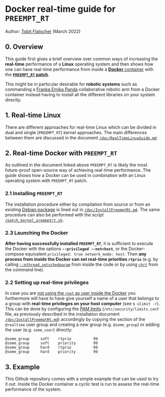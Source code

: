 # Docker real-time guide for `PREEMPT_RT`

Author: [Tobit Flatscher](https://github.com/2b-t) (March 2022)



## 0. Overview

This guide first gives a brief overview over common ways of increasing the **real-time** performance of a **Linux** operating system and then shows how one can have real-time performance from inside a [**Docker** container](https://www.docker.com/) with the [**`PREEMPT_RT` patch**](https://wiki.linuxfoundation.org/realtime/start).

This might be in particular desirable for **robotic systems** such as commanding a [Franka Emika Panda](https://www.franka.de/) collaborative robotic arm from a Docker container instead having to install all the different libraries on your system directly.

## 1. Real-time Linux

There are different approaches for real-time Linux which can be divided in dual and single (`PREEMPT_RT`) kernel approaches. The main differences between them are discussed in the document [`/doc/RealTimeLinuxGuide.md`](./doc/RealTimeLinuxGuide.md).

## 2. Real-time Docker with `PREEMPT_RT`

As outlined in the document linked above `PREEMPT_RT` is likely the most future-proof open-source way of achieving real-time performance. The guide shows how a Docker can be used in combination with an Linux operating system with `PREEMPT_RT` patch.

### 2.1 Installing `PREEMPT_RT`

The installation procedure either by compilation from source or from an existing [Debian package](https://packages.debian.org/buster/linux-image-rt-amd64) is lined out in [`/doc/InstallPreemptRt.md`](./doc/InstallPreemptRt.md). The same procedure can also be performed with the script [`/patch_kernel_preemptrt.sh`](./patch_kernel_preemptrt.sh).

### 2.3 Launching the Docker

**After having successfully installed `PREEMPT_RT`**, it is sufficient to execute the Docker with the options **`--privileged --net=host`**, or the Docker-compose equivalent `privileged: true network_mode: host`. Then **any process from inside the Docker can set real-time priorities `rtprio`** (e.g. by calling [`::pthread_setschedparam`](https://man7.org/linux/man-pages/man3/pthread_getschedparam.3.html) from inside the code or by using [`chrt`](https://askubuntu.com/a/51285) from the command line).

### 2.2 Setting up real-time privileges

In case you are [not using the `root` as user inside the Docker](https://medium.com/jobteaser-dev-team/docker-user-best-practices-a8d2ca5205f4) you furthermore will have to have give yourself a name of a user that belongs to a group with **real-time privileges on your host computer** (see `$ ulimit -r`). This can be done by configuring the [PAM limits](https://wiki.gentoo.org/wiki/Project:Sound/How_to_Enable_Realtime_for_Multimedia_Applications) (`/etc/security/limits.conf` file, as previously described in the installation document [`/doc/InstallPreemptRt.md`](./doc/InstallPreemptRt.md)) accordingly by copying the section of the `@realtime` user group and creating a new group (e.g. `@some_group`) or adding the user (e.g. `some_user`) directly:

```
@some_group     soft    rtprio          99
@some_group     soft    priority        99
@some_group     hard    rtprio          99
@some_group     hard    priority        99
```

## 3. Example

This Github repository comes with a simple example that can be used to try it out. Inside the Docker container a cyclic test is run to assess the real-time performance of the system.
